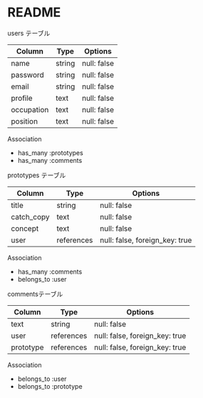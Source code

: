 # README

   users テーブル

| Column    | Type   | Options     |
| --------- | ------ | ----------- |
| name      | string | null: false |
| password  | string | null: false |
| email     | string | null: false |
| profile   | text   | null: false |
| occupation| text   | null: false |
| position  | text   | null: false |

   Association
   
   - has_many :prototypes
   - has_many :comments

  prototypes テーブル

| Column     | Type          | Options     |
| ---------- | ------------- |------------------------------ |
| title      | string        | null: false |
| catch_copy | text          | null: false |
| concept    | text          | null: false |
| user       | references    | null: false, foreign_key: true |

   Association

   - has_many :comments
   - belongs_to :user

   commentsテーブル

| Column    | Type        | Options                        |
| --------- | ----------- | ------------------------------ |
| text      | string      | null: false |
| user      | references  | null: false, foreign_key: true |
| prototype | references  | null: false, foreign_key: true |

   Association

   - belongs_to :user
   - belongs_to :prototype